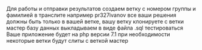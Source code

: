 Для работы и отправки результатов создаем ветку с номером группы и фамилией в транслите например pr327ivanov все ваши решения должны быть только в вашей ветке, вашу ветку клонируете с ветки мастер базу данных выкладываем в виде файла .sql тестироваться Ваше приложение будет на php версии 7.1 при необходимости некоторые ветки будут слиты с веткой мастер
